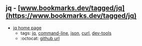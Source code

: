 jq - [www.bookmarks.dev/tagged/jq](https://www.bookmarks.dev/tagged/jq)
---
* [jq home page](https://stedolan.github.io/jq/)
    * tags: [jq](../tagged/jq.md), [command-line](../tagged/command-line.md), [json](../tagged/json.md), [curl](../tagged/curl.md), [dev-tools](../tagged/dev-tools.md)
    * :octocat: [github url](https://github.com/stedolan/jq)
